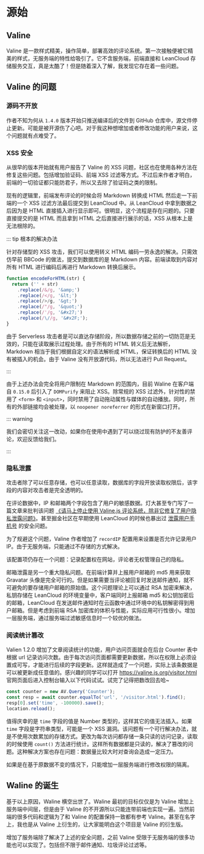 # 源始

## Valine

Valine 是一款样式精美，操作简单，部署高效的评论系统。第一次接触便被它精美的样式，无服务端的特性给吸引了。它不含服务端，前端直接和 LeanCloud 存储服务交互，真是太酷了！但是随着深入了解，我发现它存在着一些问题。

## Valine 的问题

### 源码不开放

作者不知为何从 `1.4.0` 版本开始只推送编译后的文件到 GitHub 仓库中，源文件停止更新。可能是被开源伤了心吧。对于我这种想增加或者修改功能的用户来说，这个问题就有点难受了。

### XSS 安全

从很早的版本开始就有用户报告了 Valine 的 XSS 问题，社区也在使用各种方法在修复这些问题。包括增加验证码、前端 XSS 过滤等方式。不过后来作者才明白，前端的一切验证都只能防君子，所以又去除了验证码之类的限制。

现有的逻辑里，前端发布评论的时候会将 Markdown 转换成 HTML 然后走一下前端的一个 XSS 过滤方法最后提交到 LeanCloud 中。从 LeanCloud 中拿到数据之后因为是 HTML 直接插入进行显示即可。很明显，这个流程是存在问题的。只要直接提交的是 HTML 而且拿到 HTML 之后直接进行展示的话，XSS 从根本上是无法根除的。

::: tip 根本的解决办法

针对存储型的 XSS 攻击，我们可以使用转义 HTML 编码一劳永逸的解决。只需效仿早前 BBCode 的做法，提交到数据库的是 Markdown 内容。前端读取到内容对所有 HTML 进行编码后再进行 Markdown 转换后展示。

```js
function encodeForHTML(str) {
  return ('' + str)
    .replace(/&/g, '&amp;')
    .replace(/</g, '&lt;')
    .replace(/>/g, '&gt;')
    .replace(/"/g, '&quot;')
    .replace(/'/g, '&#x27;')
    .replace(/\//g, '&#x2F;');
}
```

由于 Serverless 攻击者是可以直达存储阶段，所以数据存储之前的一切防范是无效的，只能在读取展示过程处理。由于所有的 HTML 转义后无法解析，Markdown 相当于我们根据自定义的语法解析成 HTML，保证转换后的 HTML 没有被插入的机会。由于 Valine 没有开放源代码，所以无法进行 Pull Request。

:::

由于上述办法会完全将用户限制在 Markdown 的范围内，目前 Waline 在客户端自 `0.15.0` 后引入了 `DOMPurify` 来阻止 XSS。除常规的 XSS 过滤外，针对性的禁用了 `<form>` 和 `<input>`，同时禁用了自动拖动属性与媒体的自动播放。同时，所有的外部链接均会被处理，以 `noopener noreferrer` 的形式在新窗口打开。

::: warning

我们会密切关注这一改动，如果你在使用中遇到了可以绕过现有防护的不友善评论，欢迎反馈给我们。

:::

### 隐私泄露

攻击者除了可以任意存储，也可以任意读取，数据库的字段开放读取权限后，该字段的内容对攻击者是完全透明的。

在评论数据中，IP 和邮箱两个字段包含了用户的敏感数据。灯大甚至专门写了一篇文章来批判该问题 [《请马上停止使用 Valine.js 评论系统，除非它修复了用户隐私泄露问题》](https://ttys3.net/post/hugo/please-stop-using-valine-js-comment-system-until-it-fixed-the-privacy-leaking-problem/)。甚至掘金社区在早期使用 LeanCloud 的时候也暴出过 [泄露用户手机号](https://m.weibo.cn/detail/4568007327622344?cid=4568044392682999) 的安全问题。

为了规避这个问题，Valine 作者增加了 `recordIP` 配置用来设置是否允许记录用户 IP。由于无服务端，只能通过不存储的方式解决。

该配置项仍存在一个问题：记录配置权在网站，评论者无权管理自己的隐私。

邮箱泄露是另一个重大隐私问题。在前端计算并上报用户邮箱的 md5 用来获取 Gravatar 头像是完全可行的。但是如果需要当评论被回复时发送邮件通知，就不可避免的要存储用户邮箱的原始值。这个问题理论上可以通过 RSA 加密来解决，私钥存储在 LeanCloud 的环境变量中，客户端同时上报邮箱 md5 和公钥加密后的邮箱，LeanCloud 在发送邮件通知时在云函数中通过环境中的私钥解密得到用户邮箱。但是考虑到前端 RSA 加密库的体积与性能，实际应用可行性很小。增加一层服务端，通过服务端过滤敏感信息时一个较优的做法。

### 阅读统计篡改

Valien 1.2.0 增加了文章阅读统计的功能，用户访问页面就会在后台 Counter 表中根据 url 记录访问次数。由于每次访问页面都需要更新数据，所以在权限上必须设置成可写，才能进行后续的字段更新。这样就造成了一个问题，实际上该条数据是可以被更新成任意值的。感兴趣的同学可以打开 <https://valine.js.org/visitor.html> 官网页面后进入控制台输入以下代码试试。试完了记得把数改回去哈~

```js
const counter = new AV.Query('Counter');
const resp = await counter.equalTo('url', '/visitor.html').find();
resp[0].set('time', -100000).save();
location.reload();
```

值得庆幸的是 `time` 字段的值是 Number 类型的，这样其它的值无法插入。如果 `time` 字段是字符串类型，可能是一个 XSS 漏洞。该问题有一个可行解决办法，就是不使用次数累加的存储方式。更改为每次访问都存储一条只读的访问记录，读取的时候使用 `count()` 方法进行统计。这样所有数据都是只读的，解决了篡改的问题。这种解决方案也存在问题：数据量比较大时对查询会造成一定压力。

如果是在基于原数据不变的情况下，只能增加一层服务端进行修改权限的隔离。

## Waline 的诞生

基于以上原因，Waline 横空出世了。Waline 最初的目标仅仅是为 Valine 增加上服务端中间层，但是由于 Valine 的不开源所以只能连带前端也实现一遍。当然前端的很多代码和逻辑为了和 Valine 的配置保持一致都有参考 Valine。甚至在名字上，我也是从 Valine 上衍生的，让大家能明白这个项目是 Valine 的衍生版。

增加了服务端除了解决了上述的安全问题，之前 Valine 受限于无服务端的很多功能也可以实现了。包括但不限于邮件通知、垃圾评论过滤等。
